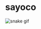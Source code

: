 # sayoco 
![snake gif](https://github.com/sayoco/sayoco/blob/output/github-contribution-grid-snake.svg)
